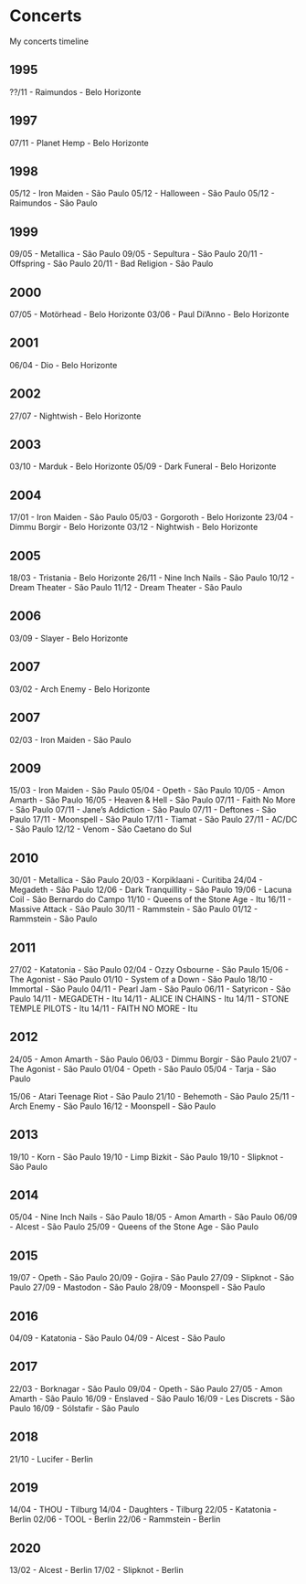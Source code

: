 # Concerts
My concerts timeline

## 1995
??/11 - Raimundos - Belo Horizonte

## 1997
07/11 - Planet Hemp - Belo Horizonte

## 1998
05/12 - Iron Maiden - São Paulo
05/12 - Halloween - São Paulo
05/12 - Raimundos - São Paulo

## 1999
09/05 - Metallica - São Paulo
09/05 - Sepultura - São Paulo
20/11 - Offspring - São Paulo
20/11 - Bad Religion - São Paulo

## 2000
07/05 - Motörhead - Belo Horizonte
03/06 - Paul Di’Anno - Belo Horizonte

## 2001
06/04 - Dio - Belo Horizonte

## 2002
27/07 - Nightwish - Belo Horizonte

## 2003
03/10 - Marduk - Belo Horizonte
05/09 - Dark Funeral  - Belo Horizonte

## 2004
17/01 - Iron Maiden - São Paulo
05/03 - Gorgoroth - Belo Horizonte
23/04 - Dimmu Borgir - Belo Horizonte
03/12 - Nightwish - Belo Horizonte

## 2005
18/03 - Tristania - Belo Horizonte
26/11 - Nine Inch Nails - São Paulo
10/12 - Dream Theater - São Paulo
11/12 - Dream Theater - São Paulo

## 2006
03/09 - Slayer - Belo Horizonte

## 2007
03/02 - Arch Enemy - Belo Horizonte

## 2007
02/03 - Iron Maiden - São Paulo

## 2009
15/03 - Iron Maiden - São Paulo
05/04 - Opeth - São Paulo
10/05 - Amon Amarth - São Paulo
16/05 - Heaven & Hell - São Paulo
07/11 - Faith No More - São Paulo
07/11 - Jane’s Addiction - São Paulo
07/11 - Deftones - São Paulo
17/11 - Moonspell - São Paulo
17/11 - Tiamat - São Paulo
27/11 - AC/DC - São Paulo
12/12 - Venom - São Caetano do Sul

## 2010
30/01 - Metallica - São Paulo
20/03 - Korpiklaani - Curitiba
24/04 - Megadeth - São Paulo
12/06 - Dark Tranquillity - São Paulo 
19/06 - Lacuna Coil - São Bernardo do Campo
11/10 - Queens of the Stone Age - Itu
16/11 - Massive Attack - São Paulo 
30/11 - Rammstein - São Paulo 
01/12 - Rammstein - São Paulo 

## 2011
27/02 - Katatonia - São Paulo
02/04 - Ozzy Osbourne - São Paulo
15/06 - The Agonist - São Paulo
01/10 - System of a Down - São Paulo
18/10 - Immortal - São Paulo
04/11 - Pearl Jam - São Paulo
06/11 - Satyricon - São Paulo
14/11 - MEGADETH - Itu
14/11 - ALICE IN CHAINS - Itu
14/11 - STONE TEMPLE PILOTS - Itu
14/11 - FAITH NO MORE - Itu

## 2012
24/05 - Amon Amarth - São Paulo
06/03 - Dimmu Borgir - São Paulo
21/07 - The Agonist - São Paulo
01/04 - Opeth - São Paulo
05/04 - Tarja - São Paulo

15/06 - Atari Teenage Riot - São Paulo
21/10 - Behemoth - São Paulo
25/11 - Arch Enemy - São Paulo
16/12 - Moonspell - São Paulo

## 2013
19/10 - Korn - São Paulo
19/10 - Limp Bizkit - São Paulo
19/10 - Slipknot - São Paulo

## 2014
05/04 - Nine Inch Nails - São Paulo
18/05 - Amon Amarth - São Paulo
06/09 - Alcest - São Paulo
25/09 - Queens of the Stone Age - São Paulo

## 2015
19/07 - Opeth - São Paulo
20/09 - Gojira - São Paulo
27/09 - Slipknot - São Paulo
27/09 - Mastodon - São Paulo
28/09 - Moonspell - São Paulo

## 2016
04/09 - Katatonia - São Paulo
04/09 - Alcest - São Paulo

## 2017
22/03 - Borknagar - São Paulo
09/04 - Opeth - São Paulo
27/05 - Amon Amarth - São Paulo
16/09 - Enslaved - São Paulo
16/09 - Les Discrets - São Paulo
16/09 - Sólstafir - São Paulo

## 2018
21/10 - Lucifer - Berlin

## 2019
14/04 - THOU - Tilburg
14/04 - Daughters - Tilburg
22/05 - Katatonia - Berlin
02/06 - TOOL - Berlin
22/06 - Rammstein - Berlin

## 2020
13/02 - Alcest - Berlin
17/02 - Slipknot - Berlin




